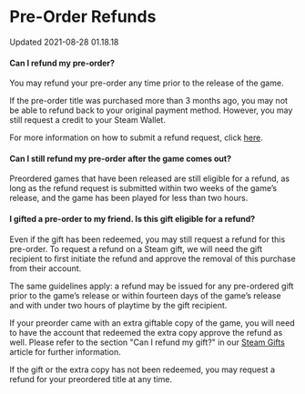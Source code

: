 # Pre-Order Refunds
Updated 2021-08-28 01.18.18

#### Can I refund my pre-order?
You may refund your pre-order any time prior to the release of the game.  
  
If the pre-order title was purchased more than 3 months ago, you may not be able to refund back to your original payment method. However, you may still request a credit to your Steam Wallet.  
  
For more information on how to submit a refund request, click [ here](https://help.steampowered.com/en/faqs/view/784C-923B-A4A1-C825).  
  
#### Can I still refund my pre-order after the game comes out?
Preordered games that have been released are still eligible for a refund, as long as the refund request is submitted within two weeks of the game’s release, and the game has been played for less than two hours.  
  
#### I gifted a pre-order to my friend. Is this gift eligible for a refund?
Even if the gift has been redeemed, you may still request a refund for this pre-order. To request a refund on a Steam gift, we will need the gift recipient to first initiate the refund and approve the removal of this purchase from their account.  
  
The same guidelines apply: a refund may be issued for any pre-ordered gift prior to the game’s release or within fourteen days of the game’s release and with under two hours of playtime by the gift recipient.  
  
If your preorder came with an extra giftable copy of the game, you will need to have the account that redeemed the extra copy approve the refund as well. Please refer to the section "Can I refund my gift?" in our [Steam Gifts](https://help.steampowered.com/en/faqs/view/2C02-3563-B72F-F117#giftrefund) article for further information.  
  
If the gift or the extra copy has not been redeemed, you may request a refund for your preordered title at any time.